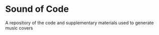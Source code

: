 # Sound of Code

A repository of the code and supplementary materials used to generate music covers
